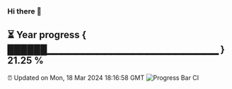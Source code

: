 ### Hi there 👋
⏳ Year progress { ██████▁▁▁▁▁▁▁▁▁▁▁▁▁▁▁▁▁▁▁▁▁▁▁▁ } 21.25 %
---
⏰ Updated on Mon, 18 Mar 2024 18:16:58 GMT
![Progress Bar CI](https://github.com/liununu/liununu/workflows/Progress%20Bar%20CI/badge.svg)
